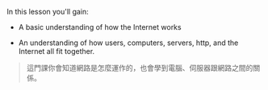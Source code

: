 In this lesson you'll gain:

* A basic understanding of how the Internet works

* An understanding of how users, computers, servers, http, and the Internet all fit together.

>這門課你會知道網路是怎麼運作的，也會學到電腦、伺服器跟網路之間的關係。








